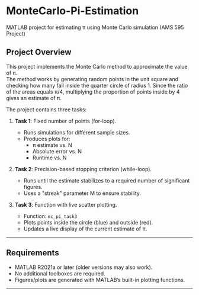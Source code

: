 # MonteCarlo-Pi-Estimation
MATLAB project for estimating π using Monte Carlo simulation (AMS 595 Project)

## Project Overview  
This project implements the Monte Carlo method to approximate the value of π.  
The method works by generating random points in the unit square and checking how many fall inside the quarter circle of radius 1. Since the ratio of the areas equals π/4, multiplying the proportion of points inside by 4 gives an estimate of π.  

The project contains three tasks:  
1. **Task 1**: Fixed number of points (for-loop).  
   - Runs simulations for different sample sizes.  
   - Produces plots for:  
     - π estimate vs. N  
     - Absolute error vs. N  
     - Runtime vs. N  

2. **Task 2**: Precision-based stopping criterion (while-loop).  
   - Runs until the estimate stabilizes to a required number of significant figures.  
   - Uses a "streak" parameter M to ensure stability.  

3. **Task 3**: Function with live scatter plotting.  
   - Function: `mc_pi_task3`  
   - Plots points inside the circle (blue) and outside (red).  
   - Updates a live display of the current estimate of π.  

---

## Requirements  
- MATLAB R2021a or later (older versions may also work).  
- No additional toolboxes are required.  
- Figures/plots are generated with MATLAB’s built-in plotting functions.  

---
